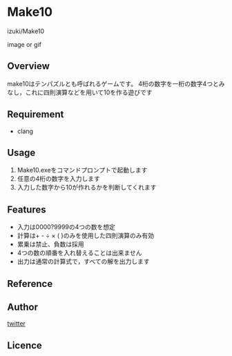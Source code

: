# Make10
izuki/Make10

image or gif

## Overview
make10はテンパズルとも呼ばれるゲームです。
4桁の数字を一桁の数字4つとみなし，これに四則演算などを用いて10を作る遊びです

## Requirement

- clang

## Usage

1. Make10.exeをコマンドプロンプトで起動します
1. 任意の4桁の数字を入力します
1. 入力した数字から10が作れるかを判断してくれます

## Features

- 入力は0000?9999の4つの数を想定
- 計算は+ - ÷ × ( )のみを使用した四則演算のみ有効
- 累乗は禁止、負数は採用
- 4つの数の順番を入れ替えることは出来ません
- 出力は通常の計算式で，すべての解を出力します

## Reference

## Author

[twitter](https://twitter.com/izuki_y)

## Licence
